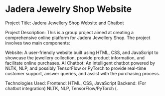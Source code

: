 # Jadera Jewelry Shop Website
Project Title: Jadera Jewellery Shop Website and Chatbot

Project Description:
This is a group project aimed at creating a comprehensive online platform for Jadera Jewellery Shop. The project involves two main components:

Website: A user-friendly website built using HTML, CSS, and JavaScript to showcase the jewellery collection, provide product information, and facilitate online purchases.
AI Chatbot: An intelligent chatbot powered by NLTK, NLP, and possibly TensorFlow or PyTorch to provide real-time customer support, answer queries, and assist with the purchasing process.

Technologies Used:
Frontend: HTML, CSS, JavaScript
Backend: (For chatbot integration) NLTK, NLP, TensorFlow/PyTorch (.

